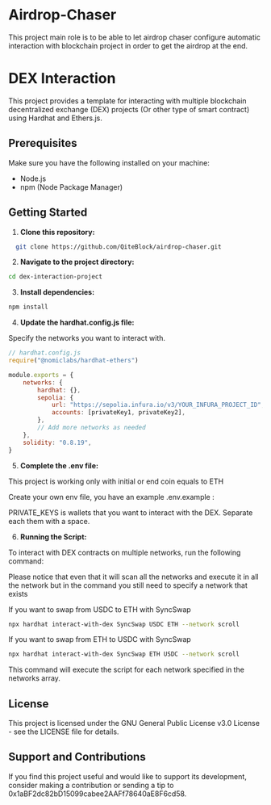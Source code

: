 # Airdrop-Chaser

This project main role is to be able to let airdrop chaser configure automatic interaction with blockchain project in order to get the airdrop at the end.

# DEX Interaction

This project provides a template for interacting with multiple blockchain decentralized exchange (DEX) projects (Or other type of smart contract) using Hardhat and Ethers.js.

## Prerequisites

Make sure you have the following installed on your machine:

-   Node.js
-   npm (Node Package Manager)

## Getting Started

1. **Clone this repository:**

```bash
  git clone https://github.com/QiteBlock/airdrop-chaser.git
```

2. **Navigate to the project directory:**

```bash
cd dex-interaction-project
```

3. **Install dependencies:**

```bash
npm install
```

4. **Update the hardhat.config.js file:**

Specify the networks you want to interact with.

```javascript
// hardhat.config.js
require("@nomiclabs/hardhat-ethers")

module.exports = {
    networks: {
        hardhat: {},
        sepolia: {
            url: "https://sepolia.infura.io/v3/YOUR_INFURA_PROJECT_ID",
            accounts: [privateKey1, privateKey2],
        },
        // Add more networks as needed
    },
    solidity: "0.8.19",
}
```

5. **Complete the .env file:**

This project is working only with initial or end coin equals to ETH

Create your own env file, you have an example .env.example :

PRIVATE_KEYS is wallets that you want to interact with the DEX. Separate each them with a space.

6. **Running the Script:**

To interact with DEX contracts on multiple networks, run the following command:

Please notice that even that it will scan all the networks and execute it in all the network but in the command you still need to specify a network that exists

If you want to swap from USDC to ETH with SyncSwap

```bash
npx hardhat interact-with-dex SyncSwap USDC ETH --network scroll
```

If you want to swap from ETH to USDC with SyncSwap

```bash
npx hardhat interact-with-dex SyncSwap ETH USDC --network scroll
```

This command will execute the script for each network specified in the networks array.

## License

This project is licensed under the GNU General Public License v3.0 License - see the LICENSE file for details.

## Support and Contributions

If you find this project useful and would like to support its development, consider making a contribution or sending a tip to 0x1aBF2dc82bD15099cabee2AAFf78640aE8F6cd58.
